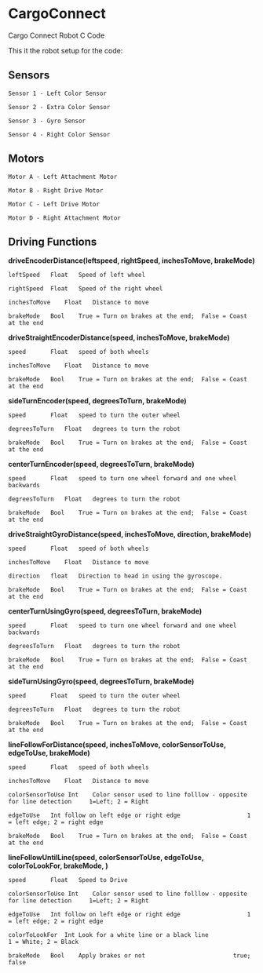 # CargoConnect
Cargo Connect Robot C Code

This it the robot setup for the code:

Sensors
----------------------------------------------------------------
	Sensor 1 - Left Color Sensor

	Sensor 2 - Extra Color Sensor

	Sensor 3 - Gyro Sensor

	Sensor 4 - Right Color Sensor

Motors
----------------------------------------------------------------
	Motor A - Left Attachment Motor

	Motor B - Right Drive Motor 
	
	Motor C - Left Drive Motor

	Motor D - Right Attachment Motor 


Driving Functions
----------------------------------------------------------------
**driveEncoderDistance(leftspeed, rightSpeed, inchesToMove, brakeMode)**

	leftSpeed	Float	Speed of left wheel
	
	rightSpeed	Float	Speed of the right wheel
	
	inchesToMove	Float	Distance to move
	
	brakeMode	Bool	True = Turn on brakes at the end;  False = Coast at the end
	


**driveStraightEncoderDistance(speed, inchesToMove, brakeMode)**

	speed		Float	speed of both wheels 
	
	inchesToMove	Float	Distance to move
	
	brakeMode	Bool	True = Turn on brakes at the end;  False = Coast at the end



**sideTurnEncoder(speed, degreesToTurn, brakeMode)**

	speed		Float	speed to turn the outer wheel
	
	degreesToTurn	Float	degrees to turn the robot
	
	brakeMode	Bool	True = Turn on brakes at the end;  False = Coast at the end



**centerTurnEncoder(speed, degreesToTurn, brakeMode)**

	speed		Float	speed to turn one wheel forward and one wheel backwards
	
	degreesToTurn	Float	degrees to turn the robot
	
	brakeMode	Bool	True = Turn on brakes at the end;  False = Coast at the end



**driveStraightGyroDistance(speed, inchesToMove, direction, brakeMode)**

	speed		Float	speed of both wheels 

	inchesToMove	Float	Distance to move
	
	direction	float	Direction to head in using the gyroscope.  
	
	brakeMode	Bool	True = Turn on brakes at the end;  False = Coast at the end



**centerTurnUsingGyro(speed, degreesToTurn, brakeMode)**

	speed		Float	speed to turn one wheel forward and one wheel backwards

	degreesToTurn	Float	degrees to turn the robot
	
	brakeMode	Bool	True = Turn on brakes at the end;  False = Coast at the end



**sideTurnUsingGyro(speed, degreesToTurn, brakeMode)**

	speed		Float	speed to turn the outer wheel
	
	degreesToTurn	Float	degrees to turn the robot
	
	brakeMode	Bool	True = Turn on brakes at the end;  False = Coast at the end



**lineFollowForDistance(speed, inchesToMove, colorSensorToUse, edgeToUse, brakeMode)**

	speed		Float	speed of both wheels 
	
	inchesToMove	Float	Distance to move

	colorSensorToUse Int	Color sensor used to line folllow - opposite for line detection		1=Left; 2 = Right        
	
	edgeToUse	Int	follow on left edge or right edge					1 = left edge; 2 = right edge
	
	brakeMode	Bool	True = Turn on brakes at the end;  False = Coast at the end


    
**lineFollowUntilLine(speed, colorSensorToUse, edgeToUse, colorToLookFor, brakeMode, )**

	speed 		Float	Speed to Drive
	
	colorSensorToUse Int	Color sensor used to line folllow - opposite for line detection		1=Left; 2 = Right        
	
	edgeToUse	Int	follow on left edge or right edge					1 = left edge; 2 = right edge
	
	colorToLookFor	Int	Look for a white line or a black line					1 = White; 2 = Black 
	
	brakeMode	Bool	Apply brakes or not							true; false
